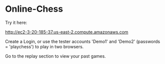 # Online-Chess

Try it here:

http://ec2-3-20-185-37.us-east-2.compute.amazonaws.com

Create a Login, or use the tester accounts 'Demo1' and 'Demo2' (passwords = 'playchess') to play in two browsers.

Go to the replay section to view your past games.
